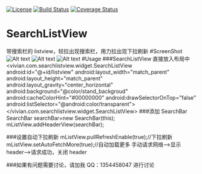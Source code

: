 [![License](https://img.shields.io/badge/license-Apache%202-green.svg)](https://www.apache.org/licenses/LICENSE-2.0)
[![Build Status](https://travis-ci.org/vivian8725118/SearchListView.svg?branch=master)](https://github.com/vivian8725118/SearchListView)
[![Coverage Status](https://coveralls.io/repos/vivian8725118/SearchListView/badge.svg?branch=master&service=github)](https://coveralls.io/github/vivian8725118/SearchListView?branch=master)
# SearchListView
带搜索栏的 listview，轻拉出现搜索栏，用力拉出现下拉刷新
#ScreenShot
![Alt text](https://github.com/vivian8725118/SearchListView/blob/master/SearchListView.gif)
![Alt text](https://github.com/vivian8725118/SearchListView/blob/master/S51217-161726.jpg)
![Alt text](https://github.com/vivian8725118/SearchListView/blob/master/S51217-163013.jpg)
#Usage
###SearchListView 直接放入布局中
         <vivian.com.searchlistview.widget.SearchListView
             android:id="@+id/listview"
             android:layout_width="match_parent"
             android:layout_height="match_parent"
             android:layout_gravity="center_horizontal"
             android:background="@color/stand_backgroud"
             android:cacheColorHint="#00000000"
             android:drawSelectorOnTop="false"
             android:listSelector="@android:color/transparent">
   </vivian.com.searchlistview.widget.SearchListView>
###添加 SearchBar
    SearchBar searchBar=new SearchBar(this);
    mListView.addHeaderView(searchBar);
    
###设置自动下拉刷新
        mListView.pullRefreshEnable(true);//下拉刷新
        mListView.setAutoFetchMore(true);//自动加载更多
        手动请求网络-->显示 header-->请求成功，关闭 header
        
###如果有问题需要讨论，请加我 QQ：1354458047 进行讨论
    
    
